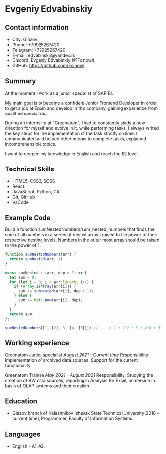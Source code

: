 # Evgeniy Edvabinskiy

## Contact information
* City: Glazov
* Phone: +79925267420
* Telegram: +79925267420
* E-mail: edvabinskij@yandex.ru
* Discord: Evgeniy Edvabinkiy (@Foinowl)
* GitHub: https://github.com/Foinowl

## Summary

At the moment I work as a junior specialist of SAP BI.

My main goal is to become a confident Junior Frontend Developer in order to get a job at Epam and develop in this company, gaining experience from qualified specialists.

During an internship at "Greenatom", I had to constantly study a new direction for myself and evolve in it, while performing tasks, I always writed the key steps for the implementation of the task strictly on time. I communicated and helped other interns to complete tasks, explained incomprehensible topics.

I want to deepen my knowledge in English and reach the B2 level.

## Technical Skills

*	HTML5, CSS3, SCSS
*	React
*	JavaScript, Python, C#
*	Git, GitHub
*	VsCode

## Example Code

Build a function sumNestedNumbers/sum_nested_numbers that finds the sum of all numbers in a series of nested arrays raised to the power of their respective nesting levels. Numbers in the outer most array should be raised to the power of 1.

```js script
function sumNestedNumbers(arr) {
  return sumNested(arr, 1)
}

const sumNested = (arr, dep = 1) => {
  let sum = 0;
  for (let i = 0; i < arr.length; i++) {
    if (Array.isArray(arr[i])) {
      sum += sumNested(arr[i], dep + 1);
    } else {
      sum += Math.pow(arr[i], dep);
    }
  }
  return sum; 
};

sumNestedNumbers([1, [2], 3, [4, [5]]]) // --- > 1 + 2*2 + 3 + 4*4 + 5*5*5 === 149
```

## Working experience

Greenatom
Junior specialist
*August 2021 - Current time*
Responsibility: Implementation of archived data sources. Support for the current functionality

Greenatom
Trainee
*May 2021 - August 2021*
Responsibility: Studying the creation of BW data sources, reporting in Analysis for Excel, immersion in basis of OLAP systems and their creation

## Education

* Glazov branch of Kalashnikov Izhevsk State Technical University(2018 – current time), Programmer, Faculty of Information Systems.

## Languages

* English - A1-A2.